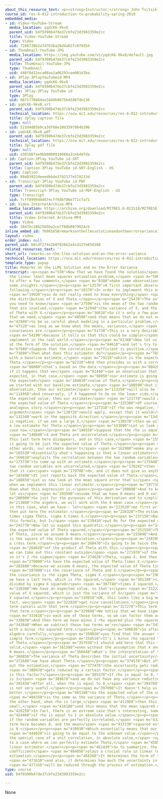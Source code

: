 ```yaml
---
about_this_resource_text: <p><strong>Instructor:</strong> John Tsitsiklis</p>
course_id: res-6-012-introduction-to-probability-spring-2018
embedded_media:
- id: Video-YouTube-Stream
  media_location: yqdcK6-9kv8
  parent_uid: b4f9390b47de37cbfe23d3983359e2cc
  title: Video-YouTube-Stream
  type: Video
  uid: 7286738b2afd7b3ba26d4a62fc078d54
- id: Thumbnail-YouTube-JPG
  media_location: https://img.youtube.com/vi/yqdcK6-9kv8/default.jpg
  parent_uid: b4f9390b47de37cbfe23d3983359e2cc
  title: Thumbnail-YouTube-JPG
  type: Thumbnail
  uid: 446f0d12eca08aa1a06293cee001d3ba
- id: 3Play-3PlayYouTubeid-MP4
  media_location: yqdcK6-9kv8
  parent_uid: b4f9390b47de37cbfe23d3983359e2cc
  title: 3Play-3Play YouTube id
  type: 3Play
  uid: 6871778884ee3440b9675bd3407de136
- id: yqdcK6-9kv8.srt
  parent_uid: b4f9390b47de37cbfe23d3983359e2cc
  technical_location: https://ocw.mit.edu/resources/res-6-012-introduction-to-probability-spring-2018/part-ii-inference-limit-theorems/remarks-on-the-llms-solution-and-on-the-error-variance/yqdcK6-9kv8.srt
  title: 3play caption file
  type: null
  uid: 523d4d85b9ca3df66e10d3597964b396
- id: yqdcK6-9kv8.pdf
  parent_uid: b4f9390b47de37cbfe23d3983359e2cc
  technical_location: https://ocw.mit.edu/resources/res-6-012-introduction-to-probability-spring-2018/part-ii-inference-limit-theorems/remarks-on-the-llms-solution-and-on-the-error-variance/yqdcK6-9kv8.pdf
  title: 3play pdf file
  type: null
  uid: a301867ae9bb0000910668a3ceb44fda
- id: Caption-3Play YouTube id-SRT
  parent_uid: b4f9390b47de37cbfe23d3983359e2cc
  title: Caption-3Play YouTube id-SRT-English - US
  type: Caption
  uid: 89403922deeedbbde3792177e578233d
- id: Transcript-3Play YouTube id-PDF
  parent_uid: b4f9390b47de37cbfe23d3983359e2cc
  title: Transcript-3Play YouTube id-PDF-English - US
  type: Transcript
  uid: fcff899940467ecff6dbf06e771cfa71
- id: Video-InternetArchive-MP4
  media_location: https://archive.org/download/MITRES.6-012S18/MITRES6_012S18_L17-04_300k.mp4
  parent_uid: b4f9390b47de37cbfe23d3983359e2cc
  title: Video-Internet Archive-MP4
  type: Video
  uid: 3847bc18625b5ba2ce7f08b0879024cb
inline_embed_id: 76901658remarksonthellmssolutionandontheerrorvariance34625215
layout: video
order_index: null
parent_uid: b8cdf274e2b0f82662e4cd137e85d308
related_resources_text: ''
short_url: remarks-on-the-llms-solution-and-on-the-error-variance
technical_location: https://ocw.mit.edu/resources/res-6-012-introduction-to-probability-spring-2018/part-ii-inference-limit-theorems/remarks-on-the-llms-solution-and-on-the-error-variance
template_type: popup
title: Remarks on the LLMS Solution and on the Error Variance
transcript: <p><span m="550">Now that we have found the solution</span> <span m="2580">to
  the linear least mean squares estimation problem,</span> <span m="5960">it is time
  to offer a few comments,</span> <span m="8380">make some observations, and provide
  some insights.</span></p><p><span m="12570">A first important observation is the
  following.</span></p><p><span m="16370">In order to implement this estimator,</span>
  <span m="19920">you do not really need to know everything</span> <span m="22290">about
  the distribution of X and Theta.</span></p><p><span m="25470">The only thing that
  you need to know</span> <span m="27590">is the mean of the two random variables
  that are involved,</span> <span m="31940">the variance of X, and the covariance
  of Theta with X.</span></p><p><span m="36610">So it's only a few pieces of information
  that we need,</span> <span m="40590">and that means that we do not need</span> <span
  m="42940">to be so careful about modeling in a particular problem,</span> <span
  m="47120">as long as we know what the means, variances,</span> <span m="49970">and
  covariances are.</span></p><p><span m="51730">This is a very desirable property,</span>
  <span m="54190">because it tells us that this could be simpler</span> <span m="57760">to
  implement in the real world.</span></p><p><span m="61360">Now let us start looking
  at the form of the solution,</span> <span m="64610">and let's try to give some interpretation.</span></p><p><span
  m="67980">Suppose that the correlation coefficient is positive.</span></p><p><span
  m="73690">Then what does this estimator do?</span></p><p><span m="76580">It starts
  with a baseline estimate,</span> <span m="79110">which is the expected value of
  Theta.</span></p><p><span m="82220">And then provides us with a correction term</span>
  <span m="86000">that's based on the data.</span></p><p><span m="88420">In particular,
  if it happens that we</span> <span m="91440">see an observation that's larger than
  expected, in that case,</span> <span m="98950">our estimate is going to be above
  the expected</span> <span m="104030">value of Theta.</span></p><p><span m="106270">So
  we started with our baseline estimate,</span> <span m="108590">but if we get a big
  observation, then our estimate</span> <span m="113250">will also be large.</span></p><p><span
  m="114950">And conversely, if X happened to be on the lower side,</span> <span m="118810">below
  the expected value, then our estimate</span> <span m="121770">would also be below
  the expected value of Theta.</span></p><p><span m="125380">Of course, there's an
  analogous story.</span></p><p><span m="127310">If rho was negative, then a same
  argument</span> <span m="130720">would apply, except that it would</span> <span
  m="132340">work in the opposite direction.</span></p><p><span m="134530">When rho
  is negative, if we see a large X,</span> <span m="138570">then we will come up with
  a low estimate for Theta.</span></p><p><span m="143890">Let us look at another special
  case now.</span></p><p><span m="146550">Suppose that the rho is equal to 0,</span>
  <span m="148680">X and Theta are uncorrelated.</span></p><p><span m="151050">Then
  this last term here disappears, and in this case,</span> <span m="155650">our estimate
  is going to be just the expected value of Theta.</span></p><p><span m="160610">In
  other words, our estimate doesn't</span> <span m="162900">make any use of the data.</span></p><p><span
  m="165530">Essentially what's happening is that a linear estimator</span> <span
  m="169610">exploits the correlation between the two random variables</span> <span
  m="173730">to come up with an estimate.</span></p><p><span m="175440">But if the
  two random variables are uncorrelated,</span> <span m="178242">then [there is] nothing
  that it can</span> <span m="179700">do, and it does not give us anything useful.</span></p><p><span
  m="183490">It just reports back the expected value of Theta.</span></p><p><span
  m="188650">Let us now look at the mean square error that's</span> <span m="192420">obtained
  when we implement this linear estimator.</span></p><p><span m="197710">Let us write
  down what this expression is.</span></p><p><span m="200890">And to keep things simple,
  let us</span> <span m="203590">assume that we have 0 means and 0 variances.</span></p><p><span
  m="208900">So just for the purposes of this derivation and to simplify</span> <span
  m="213660">the algebra, we will work with the 0 mean case.</span></p><p><span m="220440">So
  in this case, what we have-- let</span> <span m="223520">me first write Theta, and
  then put here the estimator.</span></p><p><span m="228320">The estimator is rho
  times sigma Theta, sigma X times X.</span></p><p><span m="237150">Basically, I took
  this formula, but I</span> <span m="239410">put 0s for the expected values.</span></p><p><span
  m="242770">Now let us expand this quadratic.</span></p><p><span m="245880">We obtain
  the expected value of Theta squared.</span></p><p><span m="251550">That's the variance
  of Theta, since we assume 0 means.</span></p><p><span m="255040">And the variance
  is the square of the standard deviation.</span></p><p><span m="258709">Then we have
  a cross term.</span></p><p><span m="260470">Is going to be twice the expectation</span>
  <span m="264620">of the product of Theta with this.</span></p><p><span m="267940">Now
  we can take out this constant outside</span> <span m="271970">of the expectation,
  so it's 2 rho sigma</span> <span m="274620">Theta, sigma X. And then we are going</span>
  <span m="279080">to have the expected value of Theta times X.</span></p><p><span
  m="282680">Because we assume 0 means, the expected value of Theta times X</span>
  <span m="287080">is the covariance of Theta and X.</span></p><p><span m="290510">And
  the covariance is rho sigma Theta, sigma X.</span></p><p><span m="296280">And finally,
  we have a last term, which is rho squared,</span> <span m="301190">sigma Theta squared,
  divided by sigma X squared</span> <span m="307740">times X squared.</span></p><p><span
  m="310300">We have an expected value, so that's</span> <span m="312220">the expected
  value of X squared, which is just the variance of X</span> <span m="317690">or sigma
  X squared.</span></p><p><span m="319910">OK, this looks like a big mess, but in
  fact, we</span> <span m="322820">get nice cancellations.</span></p><p><span m="324690">This
  term cancels with that term.</span></p><p><span m="327270">This term cancels with
  that term.</span></p><p><span m="329840">We notice that we have sigma Theta squared</span>
  <span m="333610">in each one of those terms, so we can factor them out.</span></p><p><span
  m="338030">And then here we have minus 2 rho squared plus rho squared.</span></p><p><span
  m="343640">When we subtract those two terms we're</span> <span m="345500">left just
  with a minus rho squared term.</span></p><p><span m="348630">So after you do that
  algebra carefully,</span> <span m="350830">you find that the answer takes a very
  simple form.</span></p><p><span m="354510">It's 1 minus rho squared times the variance
  of Theta.</span></p><p><span m="357930">I should add here that this formula remains
  valid,</span> <span m="361580">even without the assumption that X and Theta have
  0 means.</span></p><p><span m="366640">What's the interpretation of this?</span></p><p><span
  m="368850">The variance of Theta describes the initial uncertainty</span> <span
  m="372680">we have about Theta.</span></p><p><span m="374570">But after we carry
  out the estimation,</span> <span m="377470">the uncertainty gets reduced, and it</span>
  <span m="380470">gets reduced by a certain factor.</span></p><p><span m="383790">What
  is this factor?</span></p><p><span m="385370">If rho is equal to 0, than this coefficient
  is 1</span> <span m="389670">and we do not have any variance reduction.</span></p><p><span
  m="392430">After all, when rho is equal to 0,</span> <span m="394760">this estimator
  is not very useful.</span></p><p><span m="397090">It doesn't help us estimate Theta
  better.</span></p><p><span m="401180">So the expected value of the squared error</span>
  <span m="404350">is the same as the variance of Theta.</span></p><p><span m="408270">On
  the other hand, when rho is large,</span> <span m="411960">then this term here becomes
  small,</span> <span m="416180">and this means that the mean squared error is small.</span></p><p><span
  m="420250">In fact, there is an extreme case that's interesting, namely</span> <span
  m="424460">if rho is equal to 1 in absolute value.</span></p><p><span m="429470">So
  if the random variables are perfectly correlated,</span> <span m="432790">then this
  term here becomes 0, and the mean</span> <span m="437230">squared estimation error
  is 0.</span></p><p><span m="439930">Which essentially means that our estimate</span>
  <span m="444020">is going to be equal to the unknown value.</span></p><p><span m="448250">So
  the special case of a unit correlation, in absolute value,</span> <span m="453620">corresponds
  to a case where we can perfectly estimate Theta,</span> <span m="458510">using a
  linear estimator.</span></p><p><span m="461430">So to summarize, the correlation
  coefficient</span> <span m="464050">plays a crucial role in linear least squares
  estimation.</span></p><p><span m="468260">It determines the form of the estimator,</span>
  <span m="471610">and also, it determines how much the uncertainty in Theta</span>
  <span m="477310">will be reduced through the process of estimation.</span></p>
type: course
uid: b4f9390b47de37cbfe23d3983359e2cc

---
```

None